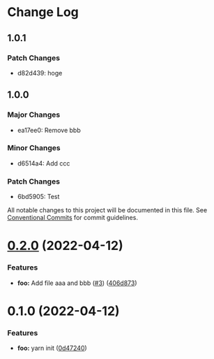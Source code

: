 # Change Log

## 1.0.1

### Patch Changes

- d82d439: hoge

## 1.0.0

### Major Changes

- ea17ee0: Remove bbb

### Minor Changes

- d6514a4: Add ccc

### Patch Changes

- 6bd5905: Test

All notable changes to this project will be documented in this file.
See [Conventional Commits](https://conventionalcommits.org) for commit guidelines.

# [0.2.0](https://github.com/NotFounds/monorepo-exp/compare/foo@0.1.0...foo@0.2.0) (2022-04-12)

### Features

- **foo:** Add file aaa and bbb ([#3](https://github.com/NotFounds/monorepo-exp/issues/3)) ([406d873](https://github.com/NotFounds/monorepo-exp/commit/406d8737956840dbf494b1b32004ed7a54b45d0b))

# 0.1.0 (2022-04-12)

### Features

- **foo:** yarn init ([0d47240](https://github.com/NotFounds/monorepo-exp/commit/0d47240a3192e901ea9c32f9c258bbce28ddd319))

